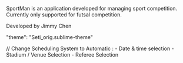 SportMan is an application developed for managing sport competition. Currently only supported for futsal competition.

Developed by Jimmy Chen

"theme": "Seti_orig.sublime-theme"

// Change Scheduling System to Automatic :
	- Date & time selection
	- Stadium / Venue Selection
	- Referee Selection 